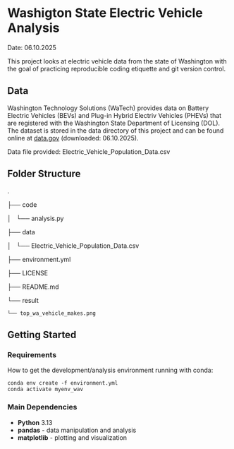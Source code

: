 # Washigton State Electric Vehicle Analysis

Date: 06.10.2025

This project looks at electric vehicle data from the state of Washington with the goal of practicing reproducible coding etiquette and git version control.

## Data

Washington Technology Solutions (WaTech) provides data on Battery Electric Vehicles (BEVs) and Plug-in Hybrid Electriv Vehicles (PHEVs) that are registered with the Washington State Department of Licensing (DOL). The dataset is stored in the data directory of this project and can be found online at [data.gov](https://catalog.data.gov/dataset/electric-vehicle-population-data) (downloaded: 06.10.2025).

Data file provided: Electric_Vehicle_Population_Data.csv

## Folder Structure

.

├── code

│   └── analysis.py

├── data

│   └── Electric_Vehicle_Population_Data.csv

├── environment.yml

├── LICENSE

├── README.md

└── result

    └── top_wa_vehicle_makes.png

## Getting Started


### Requirements
How to get the development/analysis environment running with conda:

```
conda env create -f environment.yml
conda activate myenv_wav
```

### Main Dependencies
* **Python** 3.13
* **pandas** - data manipulation and analysis
* **matplotlib** - plotting and visualization




